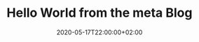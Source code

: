 ---
title: "Hello World from the meta Blog"
isLikeOf: https://themeta.blog/so-it-begins/
date: "2020-05-17T22:00:00+02:00"
tags:
- blogging

---